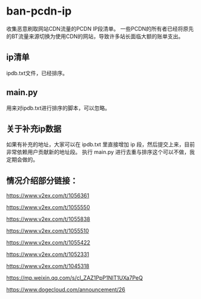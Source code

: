 # ban-pcdn-ip
收集恶意刷取网站CDN流量的PCDN IP段清单。
一些PCDN的所有者已经将原先的BT流量来源切换为使用CDN的网站，导致许多站长面临大额的账单支出。

## ip清单
ipdb.txt文件，已经排序。

## main.py
用来对ipdb.txt进行排序的脚本，可以忽略。

## 关于补充ip数据
如果有补充的地址，大家可以在 ipdb.txt 里直接增加 ip 段，然后提交上来，目前非常依赖用户贡献新的地址段。
执行 main.py 进行去重与排序这个可以不做，我定期会做的。

## 情况介绍部分链接：

https://www.v2ex.com/t/1056361

https://www.v2ex.com/t/1055550

https://www.v2ex.com/t/1055838

https://www.v2ex.com/t/1055510

https://www.v2ex.com/t/1055422

https://www.v2ex.com/t/1052331

https://www.v2ex.com/t/1045318

https://mp.weixin.qq.com/s/cl_ZAZ1PpP1NIT1UXa7PeQ

https://www.dogecloud.com/announcement/26
